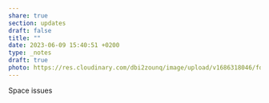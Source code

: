 ```yaml
---
share: true
section: updates
draft: false
title: ""
date: 2023-06-09 15:40:51 +0200
type: _notes
draft: true
photo: https://res.cloudinary.com/dbi2zounq/image/upload/v1686318046/fdkmztifttfy61cijvis.jpg
---
```



Space issues
